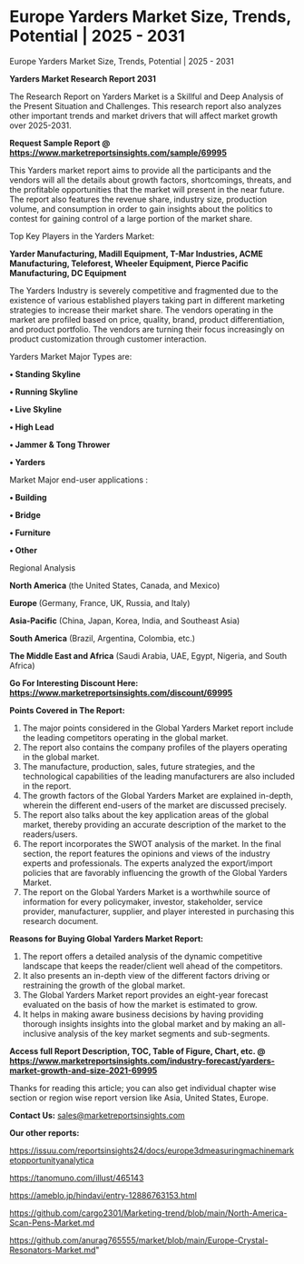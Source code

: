 # Europe Yarders Market Size, Trends, Potential | 2025 - 2031
Europe Yarders Market Size, Trends, Potential | 2025 - 2031

<strong>Yarders Market Research Report 2031</strong>

The Research Report on Yarders Market is a Skillful and Deep Analysis of the Present Situation and Challenges. This research report also analyzes other important trends and market drivers that will affect market growth over 2025-2031.

<strong>Request Sample Report @ <a href=https://www.marketreportsinsights.com/sample/69995>https://www.marketreportsinsights.com/sample/69995</a></strong>

This Yarders market report aims to provide all the participants and the vendors will all the details about growth factors, shortcomings, threats, and the profitable opportunities that the market will present in the near future. The report also features the revenue share, industry size, production volume, and consumption in order to gain insights about the politics to contest for gaining control of a large portion of the market share.

Top Key Players in the Yarders Market:

<strong>Yarder Manufacturing, Madill Equipment, T-Mar Industries, ACME Manufacturing, Teleforest, Wheeler Equipment, Pierce Pacific Manufacturing, DC Equipment</strong>

The Yarders Industry is severely competitive and fragmented due to the existence of various established players taking part in different marketing strategies to increase their market share. The vendors operating in the market are profiled based on price, quality, brand, product differentiation, and product portfolio. The vendors are turning their focus increasingly on product customization through customer interaction.

Yarders Market Major Types are:

<strong>• Standing Skyline

• Running Skyline

• Live Skyline

• High Lead

• Jammer & Tong Thrower

• Yarders</strong>

Market Major end-user applications :

<strong>• Building

• Bridge

• Furniture

• Other</strong>

Regional Analysis

</u><strong><b>North America</b></strong> (the United States, Canada, and Mexico)

<strong><b>Europe </b></strong>(Germany, France, UK, Russia, and Italy)

<strong><b>Asia-Pacific</b></strong> (China, Japan, Korea, India, and Southeast Asia)

<strong><b>South America</b></strong> (Brazil, Argentina, Colombia, etc.)

<strong><b>The Middle East and Africa</b></strong> (Saudi Arabia, UAE, Egypt, Nigeria, and South Africa)

<strong>Go For Interesting Discount Here: <a href=https://www.marketreportsinsights.com/discount/69995>https://www.marketreportsinsights.com/discount/69995</a></strong>

<strong>Points Covered in The Report:</strong>
<ol>
  <li>The major points considered in the Global Yarders Market report include the leading competitors operating in the global market.</li>
  <li>The report also contains the company profiles of the players operating in the global market.</li>
  <li>The manufacture, production, sales, future strategies, and the technological capabilities of the leading manufacturers are also included in the report.</li>
  <li>The growth factors of the Global Yarders Market are explained in-depth, wherein the different end-users of the market are discussed precisely.</li>
  <li>The report also talks about the key application areas of the global market, thereby providing an accurate description of the market to the readers/users.</li>
  <li>The report incorporates the SWOT analysis of the market. In the final section, the report features the opinions and views of the industry experts and professionals. The experts analyzed the export/import policies that are favorably influencing the growth of the Global Yarders Market.</li>
  <li>The report on the Global Yarders Market is a worthwhile source of information for every policymaker, investor, stakeholder, service provider, manufacturer, supplier, and player interested in purchasing this research document.</li>
</ol>
<strong>Reasons for Buying Global Yarders Market Report:</strong>

<ol>
  <li>The report offers a detailed analysis of the dynamic competitive landscape that keeps the reader/client well ahead of the competitors.</li>
  <li>It also presents an in-depth view of the different factors driving or restraining the growth of the global market.</li>
  <li>The Global Yarders Market report provides an eight-year forecast evaluated on the basis of how the market is estimated to grow.</li>
  <li>It helps in making aware business decisions by having providing thorough insights insights into the global market and by making an all-inclusive analysis of the key market segments and sub-segments.</li>
</ol>
<strong>Access full Report Description, TOC, Table of Figure, Chart, etc. @ <a href=https://www.marketreportsinsights.com/industry-forecast/yarders-market-growth-and-size-2021-69995>https://www.marketreportsinsights.com/industry-forecast/yarders-market-growth-and-size-2021-69995</a></strong>


Thanks for reading this article; you can also get individual chapter wise section or region wise report version like Asia, United States, Europe.

<strong>Contact Us:</strong>
sales@marketreportsinsights.com

<strong>Our other reports:</strong>

<a href=https://issuu.com/reportsinsights24/docs/europe3dmeasuringmachinemarketopportunityanalytica>https://issuu.com/reportsinsights24/docs/europe3dmeasuringmachinemarketopportunityanalytica</a>

<a href=https://tanomuno.com/illust/465143>https://tanomuno.com/illust/465143</a>

<a href=https://ameblo.jp/hindavi/entry-12886763153.html>https://ameblo.jp/hindavi/entry-12886763153.html</a>

<a href=https://github.com/cargo2301/Marketing-trend/blob/main/North-America-Scan-Pens-Market.md>https://github.com/cargo2301/Marketing-trend/blob/main/North-America-Scan-Pens-Market.md</a>

<a href=https://github.com/anurag765555/market/blob/main/Europe-Crystal-Resonators-Market.md>https://github.com/anurag765555/market/blob/main/Europe-Crystal-Resonators-Market.md</a>"
